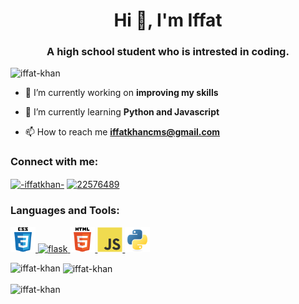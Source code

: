 <h1 align="center">Hi 👋, I'm Iffat</h1>
<h3 align="center">A high school student who is intrested in coding.</h3>

<p align="left"> <img src="https://komarev.com/ghpvc/?username=iffat-khan&label=Profile%20views&color=0e75b6&style=flat" alt="iffat-khan" /> </p>

- 🔭 I’m currently working on **improving my skills**

- 🌱 I’m currently learning **Python and Javascript**

- 📫 How to reach me **iffatkhancms@gmail.com**

<h3 align="left">Connect with me:</h3>
<p align="left">
<a href="https://codepen.io/-iffatkhan-" target="blank"><img align="center" src="https://raw.githubusercontent.com/rahuldkjain/github-profile-readme-generator/master/src/images/icons/Social/codepen.svg" alt="-iffatkhan-" height="30" width="40" /></a>
<a href="https://stackoverflow.com/users/22576489" target="blank"><img align="center" src="https://raw.githubusercontent.com/rahuldkjain/github-profile-readme-generator/master/src/images/icons/Social/stack-overflow.svg" alt="22576489" height="30" width="40" /></a>
</p>

<h3 align="left">Languages and Tools:</h3>
<p align="left"> <a href="https://www.w3schools.com/css/" target="_blank" rel="noreferrer"> <img src="https://raw.githubusercontent.com/devicons/devicon/master/icons/css3/css3-original-wordmark.svg" alt="css3" width="40" height="40"/> </a> <a href="https://flask.palletsprojects.com/" target="_blank" rel="noreferrer"> <img src="https://www.vectorlogo.zone/logos/pocoo_flask/pocoo_flask-icon.svg" alt="flask" width="40" height="40"/> </a> <a href="https://www.w3.org/html/" target="_blank" rel="noreferrer"> <img src="https://raw.githubusercontent.com/devicons/devicon/master/icons/html5/html5-original-wordmark.svg" alt="html5" width="40" height="40"/> </a> <a href="https://developer.mozilla.org/en-US/docs/Web/JavaScript" target="_blank" rel="noreferrer"> <img src="https://raw.githubusercontent.com/devicons/devicon/master/icons/javascript/javascript-original.svg" alt="javascript" width="40" height="40"/> </a> <a href="https://www.python.org" target="_blank" rel="noreferrer"> <img src="https://raw.githubusercontent.com/devicons/devicon/master/icons/python/python-original.svg" alt="python" width="40" height="40"/> </a> </p>

<p><img align="left" src="https://github-readme-stats.vercel.app/api/top-langs?username=iffat-khan&show_icons=true&locale=en&layout=compact" alt="iffat-khan" /></p>

<p>&nbsp;<img align="center" src="https://github-readme-stats.vercel.app/api?username=iffat-khan&show_icons=true&locale=en" alt="iffat-khan" /></p>

<p><img align="center" src="https://github-readme-streak-stats.herokuapp.com/?user=iffat-khan&" alt="iffat-khan" /></p>
